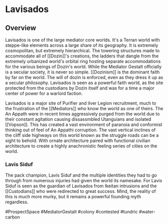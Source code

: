 # Lavisados

## Overview

Lavisados is one of the large mediator core worlds.  It's a Terran world with steppe-like elements across a large share of its geography.  It is extremely cosmopolitan,  but extremely hierarchical.  The towering structures made to accommodate all of [[Dozin]]'s creations, the ladders that dangle from the extremely urbanized world's orbital ring hosting separate accommodations for the various beings of Dozin's world.  While the Mediator Gestalt officially is a secular society, it is never so simple.  [[Dozinism]] is the dominant faith by far on the world.  The will of dozin is enforced, even as they dress it up as a secular philosophy.   Lavisados is seen as a powerful faith world, as the site protected from the custodians by Dozin itself and was for a time a major center of power for a warlord faction.  

Lavisados is a major site of Purifier and ilver Legion recruitment, much to the frustration of the [[Mediators]] who know the world as one of theirs.  The An Appath were in recent times aggressively purged from the world due to their constant agitation causing dissassmbled Utanguians and isolated [[Vopson]].  This has created a vast environment of paranoia and conformist thinking out of feel of An Appathi corruption.  The vast vertical inclines of the cliff side highways on this world known as the struggle roads can be a sight to behold.  With ornate architecture paired with functional civilian architecture to create a highly anachronistic feeling series of cities on the world.  

### Lavis Siduf

The pack champion, Lavis Siduf and the multiple identities they had to go through from numerous injuries had given the world its namesake.  For Lavis Siduf is seen as the guardian of Lavisados from Ikeitan intrusions and the [[Custodians]] who were redirected to great success. Mind, the reality of this is much more murky, but it remains a powerful founding myth regardless.

#ProspectSpace 
#MediatorGestalt
#colony 
#contested 
#tundric 
#water-carbon 